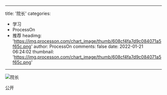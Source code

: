 
---
title: '院长'
categories: 
 - 学习
 - ProcessOn
 - 推荐
headimg: 'https://img.processon.com/chart_image/thumb/608cf4fa7d9c084071a5f65c.png'
author: ProcessOn
comments: false
date: 2022-01-21 06:24:02
thumbnail: 'https://img.processon.com/chart_image/thumb/608cf4fa7d9c084071a5f65c.png'
---

<div>   
<img class="thumb" alt="院长" src="https://img.processon.com/chart_image/thumb/608cf4fa7d9c084071a5f65c.png" referrerpolicy="no-referrer">
<p>公开</p>  
</div>
            